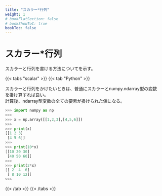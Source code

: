```yaml
---
title: "スカラー*行列"
weight: 1
# bookFlatSection: false
# bookShowToC: true
bookToc: false
---
```


# スカラー*行列

スカラーと行列を書ける方法についてを示す。

{{< tabs "scalar" >}}
{{< tab "Python" >}}

スカラーと行列をかけたいときは、普通にスカラーとnumpy.ndarray型の変数を掛け算すれば良い。  
計算後、ndarray型変数の全ての要素が掛けられた値になる。

```python
>>> import numpy as np
>>> 
>>> x = np.array([[1,2,3],[4,5,6]])
>>> 
>>> print(x)
[[1 2 3]
 [4 5 6]]
>>> 
>>> print(10*x)
[[10 20 30]
 [40 50 60]]
>>> 
>>> print(2*x)
[[ 2  4  6]
 [ 8 10 12]]
>>> 
```

{{< /tab >}}
{{< /tabs >}}



